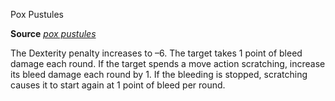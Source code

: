 Pox Pustules

**Source** [_pox pustules_](/pathfinderRPG/prd/advanced/spells/poxPustules.html#_pox-pustules)

The Dexterity penalty increases to –6. The target takes 1 point of bleed damage each round. If the target spends a move action scratching, increase its bleed damage each round by 1. If the bleeding is stopped, scratching causes it to start again at 1 point of bleed per round.

